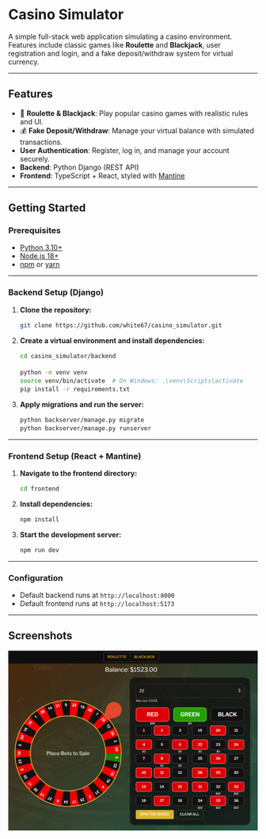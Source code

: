 # Casino Simulator

A simple full-stack web application simulating a casino environment. Features include classic games like **Roulette** and **Blackjack**, user registration and login, and a fake deposit/withdraw system for virtual currency.

---

## Features

- 🎲 **Roulette & Blackjack**: Play popular casino games with realistic rules and UI.
- 💰 **Fake Deposit/Withdraw**: Manage your virtual balance with simulated transactions.
- **User Authentication**: Register, log in, and manage your account securely.
- **Backend**: Python Django (REST API)
- **Frontend**: TypeScript + React, styled with [Mantine](https://mantine.dev/)

---

## Getting Started

### Prerequisites

- [Python 3.10+](https://www.python.org/)
- [Node.js 18+](https://nodejs.org/)
- [npm](https://www.npmjs.com/) or [yarn](https://yarnpkg.com/)

---

### Backend Setup (Django)

1. **Clone the repository:**
     ```bash
     git clone https://github.com/white67/casino_simulator.git
     ```

2. **Create a virtual environment and install dependencies:**
     ```bash
     cd casino_simulator/backend

     python -m venv venv
     source venv/bin/activate  # On Windows: .\venv\Scripts\activate
     pip install -r requirements.txt
     ```

3. **Apply migrations and run the server:**
     ```bash
     python backserver/manage.py migrate
     python backserver/manage.py runserver
     ```

---

### Frontend Setup (React + Mantine)

1. **Navigate to the frontend directory:**
     ```bash
     cd frontend
     ```

2. **Install dependencies:**
     ```bash
     npm install
     ```

3. **Start the development server:**
     ```bash
     npm run dev
     ```

---

### Configuration

- Default backend runs at `http://localhost:8000`
- Default frontend runs at `http://localhost:5173`

---

## Screenshots

![Roulette Game](https://raw.githubusercontent.com/white67/casino_simulator/refs/heads/master/utils/roulette.png)

